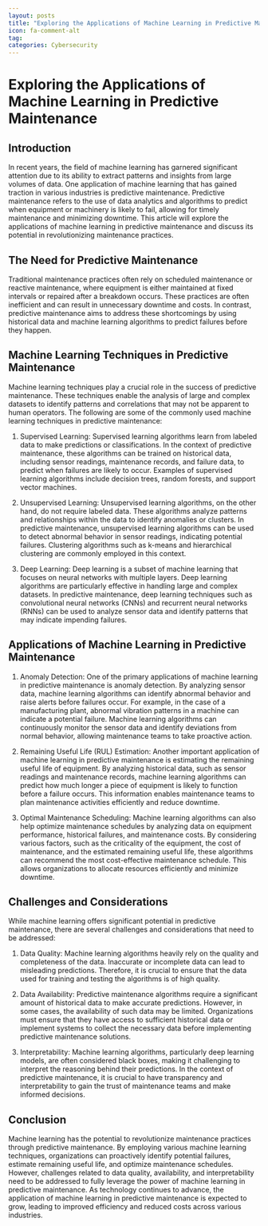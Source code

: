 ```yaml
---
layout: posts
title: "Exploring the Applications of Machine Learning in Predictive Maintenance"
icon: fa-comment-alt
tag:      
categories: Cybersecurity
---
```



# Exploring the Applications of Machine Learning in Predictive Maintenance

## Introduction

In recent years, the field of machine learning has garnered significant attention due to its ability to extract patterns and insights from large volumes of data. One application of machine learning that has gained traction in various industries is predictive maintenance. Predictive maintenance refers to the use of data analytics and algorithms to predict when equipment or machinery is likely to fail, allowing for timely maintenance and minimizing downtime. This article will explore the applications of machine learning in predictive maintenance and discuss its potential in revolutionizing maintenance practices.

## The Need for Predictive Maintenance

Traditional maintenance practices often rely on scheduled maintenance or reactive maintenance, where equipment is either maintained at fixed intervals or repaired after a breakdown occurs. These practices are often inefficient and can result in unnecessary downtime and costs. In contrast, predictive maintenance aims to address these shortcomings by using historical data and machine learning algorithms to predict failures before they happen.

## Machine Learning Techniques in Predictive Maintenance

Machine learning techniques play a crucial role in the success of predictive maintenance. These techniques enable the analysis of large and complex datasets to identify patterns and correlations that may not be apparent to human operators. The following are some of the commonly used machine learning techniques in predictive maintenance:

1. Supervised Learning: Supervised learning algorithms learn from labeled data to make predictions or classifications. In the context of predictive maintenance, these algorithms can be trained on historical data, including sensor readings, maintenance records, and failure data, to predict when failures are likely to occur. Examples of supervised learning algorithms include decision trees, random forests, and support vector machines.

2. Unsupervised Learning: Unsupervised learning algorithms, on the other hand, do not require labeled data. These algorithms analyze patterns and relationships within the data to identify anomalies or clusters. In predictive maintenance, unsupervised learning algorithms can be used to detect abnormal behavior in sensor readings, indicating potential failures. Clustering algorithms such as k-means and hierarchical clustering are commonly employed in this context.

3. Deep Learning: Deep learning is a subset of machine learning that focuses on neural networks with multiple layers. Deep learning algorithms are particularly effective in handling large and complex datasets. In predictive maintenance, deep learning techniques such as convolutional neural networks (CNNs) and recurrent neural networks (RNNs) can be used to analyze sensor data and identify patterns that may indicate impending failures.

## Applications of Machine Learning in Predictive Maintenance

1. Anomaly Detection: One of the primary applications of machine learning in predictive maintenance is anomaly detection. By analyzing sensor data, machine learning algorithms can identify abnormal behavior and raise alerts before failures occur. For example, in the case of a manufacturing plant, abnormal vibration patterns in a machine can indicate a potential failure. Machine learning algorithms can continuously monitor the sensor data and identify deviations from normal behavior, allowing maintenance teams to take proactive action.

2. Remaining Useful Life (RUL) Estimation: Another important application of machine learning in predictive maintenance is estimating the remaining useful life of equipment. By analyzing historical data, such as sensor readings and maintenance records, machine learning algorithms can predict how much longer a piece of equipment is likely to function before a failure occurs. This information enables maintenance teams to plan maintenance activities efficiently and reduce downtime.

3. Optimal Maintenance Scheduling: Machine learning algorithms can also help optimize maintenance schedules by analyzing data on equipment performance, historical failures, and maintenance costs. By considering various factors, such as the criticality of the equipment, the cost of maintenance, and the estimated remaining useful life, these algorithms can recommend the most cost-effective maintenance schedule. This allows organizations to allocate resources efficiently and minimize downtime.

## Challenges and Considerations

While machine learning offers significant potential in predictive maintenance, there are several challenges and considerations that need to be addressed:

1. Data Quality: Machine learning algorithms heavily rely on the quality and completeness of the data. Inaccurate or incomplete data can lead to misleading predictions. Therefore, it is crucial to ensure that the data used for training and testing the algorithms is of high quality.

2. Data Availability: Predictive maintenance algorithms require a significant amount of historical data to make accurate predictions. However, in some cases, the availability of such data may be limited. Organizations must ensure that they have access to sufficient historical data or implement systems to collect the necessary data before implementing predictive maintenance solutions.

3. Interpretability: Machine learning algorithms, particularly deep learning models, are often considered black boxes, making it challenging to interpret the reasoning behind their predictions. In the context of predictive maintenance, it is crucial to have transparency and interpretability to gain the trust of maintenance teams and make informed decisions.

## Conclusion

Machine learning has the potential to revolutionize maintenance practices through predictive maintenance. By employing various machine learning techniques, organizations can proactively identify potential failures, estimate remaining useful life, and optimize maintenance schedules. However, challenges related to data quality, availability, and interpretability need to be addressed to fully leverage the power of machine learning in predictive maintenance. As technology continues to advance, the application of machine learning in predictive maintenance is expected to grow, leading to improved efficiency and reduced costs across various industries.